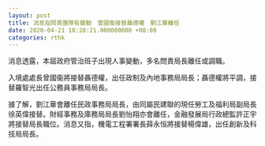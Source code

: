 ```yaml
---
layout: post
title: 消息指問責團隊有變動　曾國衞接替聶德權　劉江華離任
date: 2020-04-21 18:28:21.000000000 +08:00
categories: rthk
---
```


消息透露，本屆政府管治班子出現人事變動，多名問責局長離任或調職。

入境處處長曾國衞將接替聶德權，出任政制及內地事務局局長；聶德權將平調，接替羅智光出任公務員事務局局長。

據了解，劉江華會離任民政事務局局長，由同屬民建聯的現任勞工及福利局副局長徐英偉接替。財經事務及庫務局局長劉怡翔亦會離任，金融發展局行政總監許正宇將接替局長職位。消息又指，機電工程署署長薛永恒將接替楊偉雄，出任創新及科技局局長。
